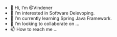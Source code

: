 - 👋 Hi, I’m @Vindener
- 👀 I’m interested in Software Delevoping.
- 🌱 I’m currently learning Spring Java Framework.
- 💞️ I’m looking to collaborate on ...
- 📫 How to reach me ...

<!---
Vindener/Vindener is a ✨ special ✨ repository because its `README.md` (this file) appears on your GitHub profile.
You can click the Preview link to take a look at your changes.
--->
